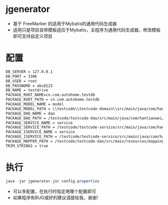 # jgenerator
  * 基于 FreeMarker 的适用于Mybatis的通用代码生成器
  * 适用只是项目自带模板适应于Mybatis，主程序为通用代码生成器，修改模板即可支持自定义项目

# 配置

  ``` xml
  DB_SERVER = 127.0.0.1
  DB_PORT = 3306
  DB_USER = root
  DB_PASSWORD = abc@123
  DB_NAME = testdrive
  PACKAGE_ROOT_NAME=cn.com.autohome.testdb
  PACKAGE_ROOT_PATH = cn.com.autohome.testdb
  PACKAGE_MODEL_NAME = model
  PACKAGE_MODEL_PATH = \\testcode\\testcode-domain\\src/main/java/com/hantianwei/testcode/domain/
  PACKAGE_DAO_NAME = dao
  PACKAGE_DAO_PATH = /testcode/testcode-dao/src/main/java/com/hantianwei/testcode/dao/
  PACKAGE_SERVICE_NAME = service
  PACKAGE_SERVICE_PATH = /testcode/testcode-service/src/main/java/com/hantianwei/testcode/service/impl/
  PACKAGE_ISERVICE_NAME = service
  PACKAGE_ISERVICE_PATH = /testcode/testcode-service/src/main/java/com/hantianwei/testcode/service/
  PACKAGE_MAPPER_PATH = /testcode/testcode-dao/src/main/resources/mapping/
  TRIM_STRINGS = true
  ```

# 执行

  ``` java
  java -jar jgenerator.jar config.properties
  ```
  
  * 可以多配置，在执行时指定用哪个配置即可
  * 如果程序有BUG或好的建议请提给我，谢谢!
